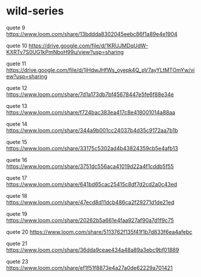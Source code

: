 # wild-series
quete 9
https://www.loom.com/share/13bddda8302045eebc86f1a89e4e1904

quete 10
https://drive.google.com/file/d/1KRUJMDqUdW-KXRTv7S0UG1kPmNboH99u/view?usp=sharing

quete 11
https://drive.google.com/file/d/1jHdwJHfWs_oyepk4Q_pV7ayYLtMTOmYw/view?usp=sharing

quete 12
https://www.loom.com/share/7d1a173db7bf45678447e5fe6f88e34e

quete 13
https://www.loom.com/share/f724bac383ea417c8e418001014a88aa

quete 14
https://www.loom.com/share/344a9b001cc24037b4d35c9172aa7b1b

quete 15
https://www.loom.com/share/33175c5302ad4b43824359cb5e4afb13

quete 16
https://www.loom.com/share/3751dc556aca41019d22a4f1cddb5f55

quete 17
https://www.loom.com/share/641bd65cac25415c8df7d2cd2a0c43ed

quete 18
https://www.loom.com/share/47ecd8d11dcb486ca2f29271d1de21ed

quete 19
https://www.loom.com/share/20262b5a661e4faa927af90a7d1f9c75

quete 20
https://www.loom.com/share/5113762f135f41f1b7d833f6ea4afebc

quete 21
https://www.loom.com/share/36dda9ceae434a48a89a3ebc9bf01889

quete 23
https://www.loom.com/share/ef1f51f8873e4a27a0de62229a701421
